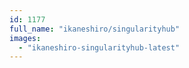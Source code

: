 ```yaml
---
id: 1177
full_name: "ikaneshiro/singularityhub"
images: 
  - "ikaneshiro-singularityhub-latest"
---
```

